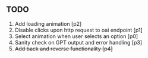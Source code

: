 ## TODO 
1. Add loading animation [p2]
2. Disable clicks upon http request to oai endpoint [p1]
3. Select animation when user selects an option [p0]
4. Sanity check on GPT output and error handling [p3]
5. ~~Add back and reverse functionality [p4]~~